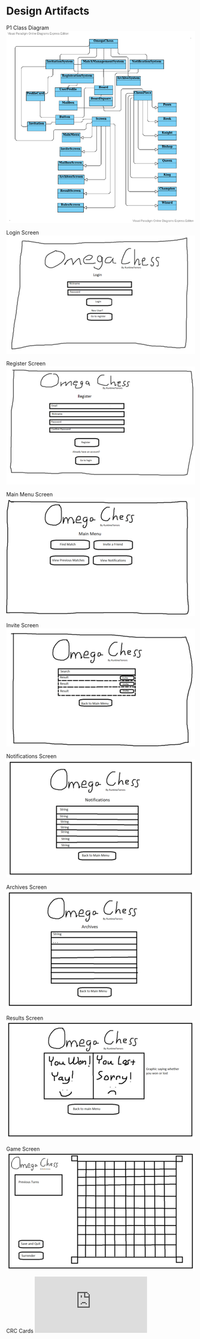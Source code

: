 # Design Artifacts
P1 Class Diagram
![Class Diagram](https://github.com/CS414-Runtime-Terrors/cs414-f20-runtimeterrors/blob/master/pictures/P1%20class%20diagram.png)

Login Screen
![Login Screen](https://github.com/CS414-Runtime-Terrors/cs414-f20-runtimeterrors/blob/master/pictures/Login%20Screen.png)

Register Screen
![Register Screen](https://github.com/CS414-Runtime-Terrors/cs414-f20-runtimeterrors/blob/master/pictures/Register%20Screen.png)

Main Menu Screen
![Main Menu Screen](https://github.com/CS414-Runtime-Terrors/cs414-f20-runtimeterrors/blob/master/pictures/Main%20Menu%20Screen.png)

Invite Screen
![Invite Screen](https://github.com/CS414-Runtime-Terrors/cs414-f20-runtimeterrors/blob/master/pictures/Invite%20Screen.png)

Notifications Screen
![Notifications Screen](https://github.com/CS414-Runtime-Terrors/cs414-f20-runtimeterrors/blob/master/pictures/Notifications%20Screen.png)

Archives Screen
![Archives Screen](https://github.com/CS414-Runtime-Terrors/cs414-f20-runtimeterrors/blob/master/pictures/Archives%20Screen.png)

Results Screen
![Results Screen](https://github.com/CS414-Runtime-Terrors/cs414-f20-runtimeterrors/blob/master/pictures/Results%20Screen.png)

Game Screen
![Game Screen](https://github.com/CS414-Runtime-Terrors/cs414-f20-runtimeterrors/blob/master/pictures/Game%20Screen.png)

CRC Cards
![CRC Cards](https://github.com/CS414-Runtime-Terrors/cs414-f20-runtimeterrors/blob/master/deliverables/CRC%20Cards.pdf)
